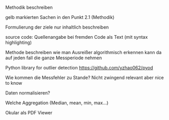 Methodik beschreiben 

gelb markierten Sachen in den Punkt 2.1 (Methodik)

Formulierung der ziele nur inhaltlich beschreiben


source code:
Quellenangabe bei fremden Code
als Text (mit syntax highlighting)

Methode beschreiben wie man Ausreißer algorithmisch erkennen kann da auf jeden fall die ganze Messperiode nehmen

Python library for outlier detection
https://github.com/yzhao062/pyod


Wie kommen die Messfehler zu Stande? Nicht zwingend relevant aber nice to know


Daten normalisieren?

Welche Aggregation (Median, mean, min, max...) 

Okular als PDF Viewer